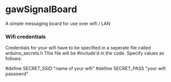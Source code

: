 # gawSignalBoard
 A simple messaging board for use over wifi / LAN

### Wifi credentials
 Credentials for your wifi have to be specified in a seperate file called arduino_secrets.h
 This file will be \#include'd in the code.
 Specify values as follows:

\#define SECRET_SSID "name of your wifi"
\#define SECRET_PASS "your wifi passowrd"